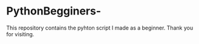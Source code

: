 # PythonBegginers-
This repository contains the pyhton script I made as a beginner.
Thank you for visiting.
